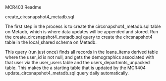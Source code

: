 MCR403 Readme
<p>
create_circsnapshot4_metadb.sql
</p>
The first step in the process is to create the circsnapshot4_metadb.sql table on Metadb, which is where data updates 
will be appended and stored. Run the create_circsnapshot4_metadb.sql query to create the circsnapshot4 table in the 
local_shared schema on Metadb. 

This query (run just once) finds all records in the loans_items derived table where the user_id is not null, 
and gets the demographics associated with that user via the user_users table and the users_departmnts_unpacked table. 
This makes the a starting table that is updated by the MCR404 update_circsnapshot4_metadb.sql query daily automatically.



